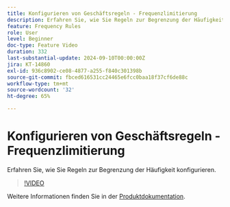 ```yaml
---
title: Konfigurieren von Geschäftsregeln - Frequenzlimitierung
description: Erfahren Sie, wie Sie Regeln zur Begrenzung der Häufigkeit konfigurieren.
feature: Frequency Rules
role: User
level: Beginner
doc-type: Feature Video
duration: 332
last-substantial-update: 2024-09-10T00:00:00Z
jira: KT-14860
exl-id: 936c8902-ce08-4877-a255-f840c301398b
source-git-commit: fbced616531cc24465e6fcc0baa18f37cf6de88c
workflow-type: tm+mt
source-wordcount: '32'
ht-degree: 65%

---
```


# Konfigurieren von Geschäftsregeln - Frequenzlimitierung

Erfahren Sie, wie Sie Regeln zur Begrenzung der Häufigkeit konfigurieren.

>[!VIDEO](https://video.tv.adobe.com/v/3433404/?learn=on&captions=ger)

Weitere Informationen finden Sie in der [Produktdokumentation](https://experienceleague.adobe.com/de/docs/journey-optimizer/using/configuration/frequency-rules).
